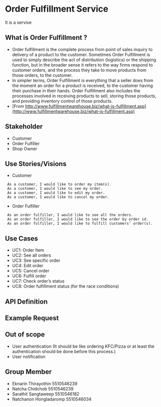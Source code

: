 # Order Fulfillment Service
It is a servive

## What is Order Fulfillment ?
* Order fulfillment is the complete process from point of sales inquiry to delivery of a product to the customer. Sometimes Order Fulfillment is used to simply describe the act of distribution (logistics) or the shipping function, but in the broader sense it refers to the way firms respond to customer orders, and the process they take to move products from those orders, to the customer.
* In simpler terms, Order Fulfillment is everything that a seller does from the moment an order for a product is received, to the customer having their purchase in their hands. Order Fulfillment also includes the processes involved in receiving products to sell, storing those products, and providing inventory control of those products.
* [From http://www.fulfillmentwarehouse.biz/what-is-fulfillment.asp](http://www.fulfillmentwarehouse.biz/what-is-fulfillment.asp)

## Stakeholder
* Customer
* Order Fulfiller
* Shop Owner

## Use Stories/Visions
* Customer
```
 As a customer, I would like to order my item(s).
 As a customer, I would like to see my order.
 As a customer, I would like to edit my order.
 As a customer, I would like to cancel my order.
```
* Order Fulfiller
```
 As an order fulfiller, I would like to see all the orders.
 As an order fulfiller, I would like to see the order by order id.
 As an order fulfiller, I would like to fulfill customers’ order(s).
```

## Use Cases
* UC1: Order Item
* UC2: See all orders
* UC3: See specific order
* UC4: Edit order
* UC5: Cancel order
* UC6: Fulfill order
* UC7: Check order’s status 
* UC8: Order fulfillment status (for the race conditions)

## API Definition

## Example Request

## Out of scope
* User authentication (It should be like ordering KFC/Pizza or at least the authentication should be done before this process.)
* User notification

## Group Member
* Eknarin Thirayothin	5510546239
* Natcha  Chidchob 		5510546239
* Sarathit  Sangtaweep 	5510546182
* Natchanon Hongladaromp 5510546034
